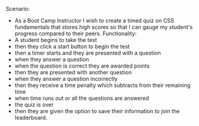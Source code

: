 Scenario:
- As a Boot Camp Instructor
I wish to create a timed quiz on CSS fundamentals that stores high scores
so that I can gauge my student's progress compared to their peers.
Functionality:
- A student begins to take the test
- then they click a start button to begin the test
- then a timer starts and they are presented with a question
- when they answer a question
- when the question is correct they are awarded points
- then they are presented with another question
- when they answer a question incorrectly
- then they receive a time penalty which subtracts from their remaining time
- when time runs out or all the questions are answered
- the quiz is over
- then they are given the option to save their information to join the leaderboard.